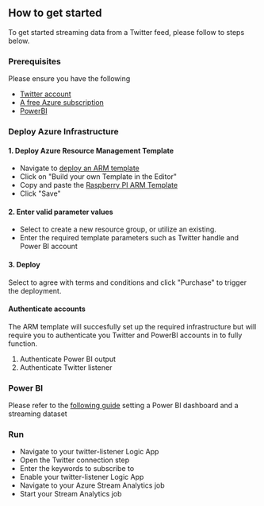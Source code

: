 ## How to get started
To get started streaming data from a Twitter feed, please follow to steps below.

### Prerequisites
Please ensure you have the following
- [Twitter account](www.twitter.com)
- [A free Azure subscription](https://azure.microsoft.com/en-us/free/)
- [PowerBI](https://powerbi.microsoft.com/en-us/)

###  Deploy Azure Infrastructure

#### 1. Deploy Azure Resource Management Template

- Navigate to [deploy an ARM template](https://portal.azure.com/#create/Microsoft.Template)
- Click on "Build your own Template in the Editor"
- Copy and paste the [Raspberry PI ARM Template](https://github.com/excellalabs/azure-stream-analysis/blob/master/deploy/azure-stream-analytics--twitter-template.json)
- Click "Save"

#### 2. Enter valid parameter values
- Select to create a new resource group, or utilize an existing.
- Enter the required template parameters such as Twitter handle and Power BI account

#### 3. Deploy
Select to agree with terms and conditions and click "Purchase" to trigger the deployment.

#### Authenticate accounts
The ARM template will succesfully set up the required infrastructure but will require you to authenticate you Twitter and PowerBI accounts in to fully function.

1. Authenticate Power BI output
2. Authenticate Twitter listener

### Power BI
Please refer to the [following guide](https://github.com/excellalabs/azure-stream-analysis/blob/master/setting-up-power-bi.md) setting a Power BI dashboard and a streaming dataset

### Run
- Navigate to your twitter-listener Logic App
- Open the Twitter connection step
- Enter the keywords to subscribe to
- Enable your twitter-listener Logic App
- Navigate to your Azure Stream Analytics job
- Start your Stream Analytics job
